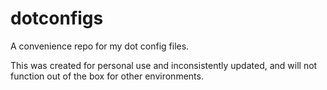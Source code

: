 # dotconfigs
A convenience repo for my dot config files. 

This was created for personal use and inconsistently updated, and will not function out of the box for other environments.
